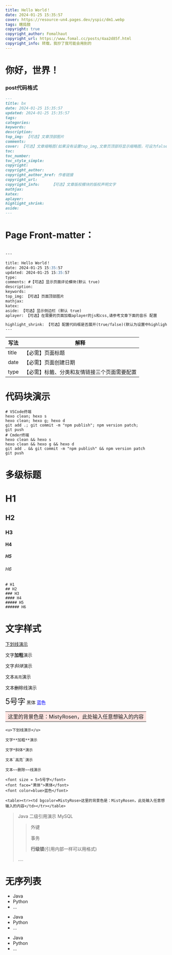 ```yaml
---
title: Hello World！ 
date: 2024-01-25 15:35:57
cover: https://resource-un4.pages.dev/yspic/dm1.webp
tags: 瞎捣鼓
copyright: true
copyright_author: Fomalhaut
copyright_url: https://www.fomal.cc/posts/4aa2d85f.html
copyright_info: 转载，我抄了我可能会用到的
---
```


# 你好，世界！

### post代码格式

``` Markdown
--- 
title: bx
date: 2024-01-25 15:35:57
updated: 2024-01-25 15:35:57
tags: 
categories: 
keywords: 
description: 
top_img: 【可选】文章顶部图片
comments:
cover: 【可选】文章缩略图(如果没有设置top_img,文章页顶部将显示缩略图，可设为false/图片地址/留空)
toc:
toc_number:
toc_style_simple:
copyright:
copyright_author:
copyright_author_href: 作者链接
copyright_url:
copyright_info: 	【可选】文章版权模块的版权声明文字
mathjax:
katex:
aplayer:
highlight_shrink:
aside:
--- 
```
# Page Front-matter：
```md

--- 

title: Hello World！ 
date: 2024-01-25 15:35:57
updated: 2024-01-25 15:35:57
type: 
comments: #【可选】显示页面评论模块(默认 true)
description:
keywords:
top_img: 【可选】页面顶部图片
mathjax:
katex:
aside: 【可选】显示侧边栏 (默认 true)
aplayer: 【可选】在需要的页面加载aplayer的js和css,请参考文章下面的音乐 配置

highlight_shrink: 【可选】配置代码框是否展开(true/false)(默认为设置中highlight_shrink的配置)
--- 

```
| 写法 | 解释     |
| -------- | -------- |
| title    | 【必需】页面标题 |
| date     | 【必需】页面创建日期 |
| type      | 【必需】标籤、分类和友情链接三个页面需要配置  |

# 代码块演示
```shell
# VSCode终端
hexo clean; hexo s
hexo clean; hexo g; hexo d
git add .; git commit -m "npm publish"; npm version patch; 
git push
# Cmder终端
hexo clean && hexo s
hexo clean && hexo g && hexo d
git add . && git commit -m "npm publish" && npm version patch
git push
```

# 多级标题

# H1

## H2

### H3

#### H4

##### H5

###### H6

```
# H1
## H2
### H3
#### H4
##### H5
###### H6
```

# 文字样式

<u>下划线演示</u>

文字**加粗**演示

文字*斜体*演示

文本`高亮`演示

文本~~删除~~线演示

<font size = 5>5号字</font>
<font face="黑体">黑体</font>
<font color=blue>蓝色</font>

<table><tr><td bgcolor=MistyRose>这里的背景色是：MistyRosen，此处输入任意想输入的内容</td></tr></table>

```
<u>下划线演示</u>

文字**加粗**演示

文字*斜体*演示

文本`高亮`演示

文本~~删除~~线演示

<font size = 5>5号字</font>
<font face="黑体">黑体</font>
<font color=blue>蓝色</font>

<table><tr><td bgcolor=MistyRose>这里的背景色是：MistyRosen，此处输入任意想输入的内容</td></tr></table>
```

>  Java
>  二级引用演示
>  MySQL
>
>  >外键
>  >
>  >事务
>  >
>  >**行级锁**(引用内部一样可以用格式)
>
>  ....

# 无序列表

* Java
* Python
* ...

+ Java
+ Python
+ ...

- Java
- Python
- ...

